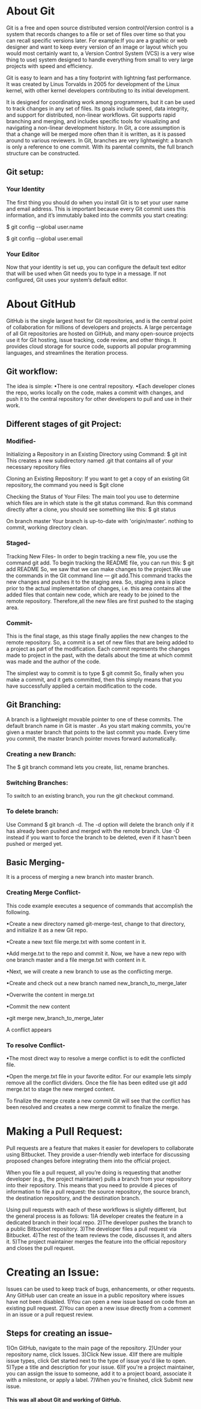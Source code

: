 # About Git
Git is a free and open source distributed version control(Version control is a system that records changes to a file or set of files over time so that you can recall specific versions later.
For example:If you are a graphic or web designer and want to keep every version of an image or layout which you would most certainly want to, a Version Control System (VCS) is a very wise thing to use) system designed to handle everything from small to very large projects with speed and efficiency. 

Git is easy to learn and has a tiny footprint with lightning fast performance.
It was created by Linus Torvalds in 2005 for development of the Linux kernel, with other kernel developers contributing to its initial development.

It is designed for coordinating work among programmers, but it can be used to track changes in any set of files.
Its goals include speed, data integrity, and support for distributed, non-linear workflows.
Git supports rapid branching and merging, and includes specific tools for visualizing and navigating a non-linear development history. 
In Git, a core assumption is that a change will be merged more often than it is written, as it is passed around to various reviewers. 
In Git, branches are very lightweight: a branch is only a reference to one commit. With its parental commits, the full branch structure can be constructed.

## Git setup:

### Your Identity

The first thing you should do when you install Git is to set your user name and email address. This is important because every Git commit uses this information, and it’s immutably baked into the commits you start creating:

$ git config --global user.name

$ git config --global user.email

### Your Editor

Now that your identity is set up, you can configure the default text editor that will be used when Git needs you to type in a message. If not configured, Git uses your system’s default editor.

# About GitHub

GitHub is the single largest host for Git repositories, and is the central point of collaboration for millions of developers and projects. 
A large percentage of all Git repositories are hosted on GitHub, and many open-source projects use it for Git hosting, issue tracking, code review, and other things.
It provides cloud storage for source code, supports all popular programming languages, and streamlines the iteration process.

## Git workflow:

The idea is simple: 
•There is one central repository. 
•Each developer clones the repo, works locally on the code, makes a commit with changes, and push it to the central repository for other developers to pull and use in their work.

## Different stages of git Project:

### Modified-
Initializing a Repository in an Existing Directory using Command:
$ git init
This creates a new subdirectory named .git that contains all of your necessary repository files 

Cloning an Existing Repository:
If you want to get a copy of an existing Git repository, the command you need is 
$git clone <url>

Checking the Status of Your Files:
The main tool you use to determine which files are in which state is the git status command. 
Run this command directly after a clone, you should see something like this:
$ git status

On branch master
Your branch is up-to-date with 'origin/master'.
nothing to commit, working directory clean.

### Staged-

Tracking New Files-
In order to begin tracking a new file, you use the command git add. To begin tracking the README file, you can run this:
$ git add README
So, we saw that we can make changes to the project.We use the commands in the Git command line — git add.This command tracks the new changes and pushes it to the staging area. 
So, staging area is place prior to the actual implementation of changes, i.e. this area contains all the added files that contain new code, which are ready to be joined to the remote repository. 
Therefore,all the new files are first pushed to the staging area.

### Commit-
This is the final stage, as this stage finally applies the new changes to the remote repository. So, a commit is a set of new files that are being added to a project as part of the modification. Each commit represents the changes made to project in the past, with the details about the time at which commit was made and the author of the code. 

The simplest way to commit is to type $ git commit
So, finally when you make a commit, and it gets committed, then this simply means that you have successfully applied a certain modification to the code.

## Git Branching:
A branch is a lightweight movable pointer to one of these commits. The default branch name in Git is master . As you start making commits, you're given a master branch that points to the last commit you made. Every time you commit, the master branch pointer moves forward automatically. 

### Creating a new Branch:
The $ git branch command lets you create, list, rename branches.

### Switching Branches:
To switch to an existing branch, you run the git checkout command.

### To delete branch:
Use Command $ git branch -d.
The -d option will delete the branch only if it has already been pushed and merged with the remote branch. Use -D instead if you want to force the branch to be deleted, even if it hasn't been pushed or merged yet.

## Basic Merging-
It is a process of merging a new branch into master branch.

### Creating Merge Conflict-
This code example executes a sequence of commands that accomplish the following.

•Create a new directory named git-merge-test, change to that directory, and initialize it as a new Git repo.

•Create a new text file merge.txt with some content in it.  

•Add merge.txt to the repo and commit it.
Now, we have a new repo with one branch master and a file merge.txt with content in it. 

•Next, we will create a new branch to use as the conflicting merge.

•Create and check out a new branch named new_branch_to_merge_later

•Overwrite the content in merge.txt 

•Commit the new content

•git merge new_branch_to_merge_later

A conflict appears

### To resolve Conflict-
•The most direct way to resolve a merge conflict is to edit the conflicted file. 

•Open the merge.txt file in your favorite editor. 
For our example lets simply remove all the conflict dividers. 
Once the file has been edited use git add merge.txt to stage the new merged content. 

To finalize the merge create a new commit
Git will see that the conflict has been resolved and creates a new merge commit to finalize the merge.

# Making a Pull Request:
Pull requests are a feature that makes it easier for developers to collaborate using Bitbucket. They provide a user-friendly web interface for discussing proposed changes before integrating them into the official project.

When you file a pull request, all you’re doing is requesting that another developer (e.g., the project maintainer) pulls a branch from your repository into their repository. This means that you need to provide 4 pieces of information to file a pull request: the source repository, the source branch, the destination repository, and the destination branch.

Using pull requests with each of these workflows is slightly different, but the general process is as follows:
1)A developer creates the feature in a dedicated branch in their local repo.
2)The developer pushes the branch to a public Bitbucket repository.
3)The developer files a pull request via Bitbucket.
4)The rest of the team reviews the code, discusses it, and alters it.
5)The project maintainer merges the feature into the official repository and closes the pull request. 

# Creating an Issue:
Issues can be used to keep track of bugs, enhancements, or other requests.
Any GitHub user can create an issue in a public repository where issues have not been disabled.
1)You can open a new issue based on code from an existing pull request.
2)You can open a new issue directly from a comment in an issue or a pull request review.

## Steps for creating an issue-
1)On GitHub, navigate to the main page of the repository.
2)Under your repository name, click Issues. 
3)Click New issue. 
4)If there are multiple issue types, click Get started next to the type of issue you'd like to open. 
5)Type a title and description for your issue. 
6)If you're a project maintainer, you can assign the issue to someone, add it to a project board, associate it with a milestone, or apply a label.
7)When you're finished, click Submit new issue.

#### This was all about Git and working of GitHub.





